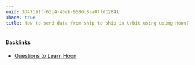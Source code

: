 ```yaml
---
uuid: 334719ff-63c4-46eb-958d-8aa0ffd12841
share: true
title: How to send data from ship to ship in Urbit using using Hoon?
---
```

#### Backlinks

* [Questions to Learn Hoon](/ac3f27d3-cec7-4fb7-b0cf-e29269210256)